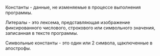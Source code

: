 Константы - данные, не изменяемые в процессе выполнения программы.

Литералы - это лексема, представляющая изображение фиксированного числового, строкового или символьного значения, записанная в тексте программы. 

Символьные константы - это один или 2 символа, щаключенные в апострофы. 